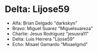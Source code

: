 # Delta: Lijose59

- Alfa: Brian Delgado "darkskyn"
- Bravo: Miguel Suarez "Miguelsuareza"
- Charlie: Jesus Rodriguez "jesusra11"
- Delta: Luis Herrera "Lijose59"
- Echo: Misael Gamardo "Misaelgmd"

